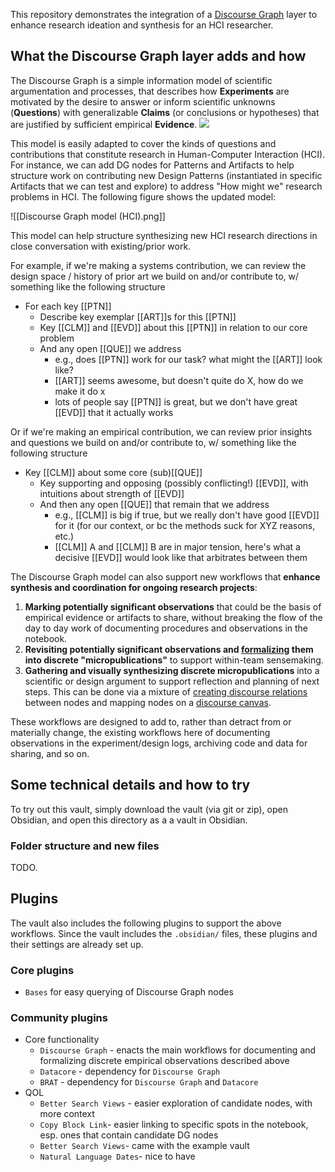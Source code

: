 This repository demonstrates the integration of a [Discourse Graph](https://discoursegraphs.com/) layer to enhance research ideation and synthesis for an HCI researcher.
## What the Discourse Graph layer adds and how

The Discourse Graph is a simple information model of scientific argumentation and processes, that describes how **Experiments** are motivated by the desire to answer or inform scientific unknowns (**Questions**) with generalizable **Claims** (or conclusions or hypotheses) that are justified by sufficient empirical **Evidence**. 
![](Discourse%20Graph%20model.png)

This model is easily adapted to cover the kinds of questions and contributions that constitute research in Human-Computer Interaction (HCI). For instance, we can add DG nodes for Patterns and Artifacts to help structure work on contributing new Design Patterns (instantiated in specific Artifacts that we can test and explore) to address "How might we" research problems in HCI. The following figure shows the updated model:

![[Discourse Graph  model (HCI).png]]

This model can help structure synthesizing new HCI research directions in close conversation with existing/prior work.

For example, if we're making a systems contribution, we can review the design space / history of prior art we build on and/or contribute to, w/ something like the following structure
- For each key [[PTN]]
	- Describe key exemplar [[ART]]s for this [[PTN]]
	- Key [[CLM]] and [[EVD]] about this [[PTN]] in relation to our core problem
	- And any open [[QUE]] we address
		- e.g., does [[PTN]] work for our task? what might the [[ART]] look like?
		- [[ART]] seems awesome, but doesn't quite do X, how do we make it do x
		- lots of people say [[PTN]] is great, but we don't have great [[EVD]] that it actually works

Or if we're making an empirical contribution, we can review prior insights and questions we build on and/or contribute to, w/ something like the following structure
- Key [[CLM]] about some core (sub)[[QUE]]
	- Key supporting and opposing (possibly conflicting!) [[EVD]], with intuitions about strength of [[EVD]]
	- And then any open [[QUE]] that remain that we address
		- e.g., [[CLM]] is big if true, but we really don't have good [[EVD]] for it (for our context, or bc the methods suck for XYZ reasons, etc.)
		- [[CLM]] A and [[CLM]] B are in major tension, here's what a decisive [[EVD]] would look like that arbitrates between them

The Discourse Graph model can also support new workflows that **enhance synthesis and coordination for ongoing research projects**:
1. **Marking potentially significant observations** that could be the basis of empirical evidence or artifacts to share, without breaking the flow of the day to day work of documenting procedures and observations in the notebook.
2. **Revisiting potentially significant observations and [formalizing](https://discoursegraphs.com/docs/obsidian/creating-discourse-nodes) them into discrete "micropublications"** to support within-team sensemaking.
3. **Gathering and visually synthesizing discrete  micropublications** into a scientific or design argument to support reflection and planning of next steps. This can be done via a mixture of [creating discourse relations](https://discoursegraphs.com/docs/obsidian/creating-discourse-relationships) between nodes and mapping nodes on a [discourse canvas](https://discoursegraphs.com/docs/obsidian/canvas).

These workflows are designed to add to, rather than detract from or materially change, the existing workflows here of documenting observations in the experiment/design logs, archiving code and data for sharing, and so on.
## Some technical details and how to try

To try out this vault, simply download the vault (via git or zip), open Obsidian, and open this directory as a a vault in Obsidian.
### Folder structure and new files
TODO.
## Plugins
The vault also includes the following plugins to support the above workflows. Since the vault includes the `.obsidian/` files, these plugins and their settings are already set up.
### Core plugins
- `Bases` for easy querying of Discourse Graph nodes
### Community plugins
- Core functionality
	- `Discourse Graph` - enacts the main workflows for documenting and formalizing discrete empirical observations described above
	- `Datacore` - dependency for `Discourse Graph`
	- `BRAT` - dependency for `Discourse Graph` and `Datacore`
- QOL
	- `Better Search Views` - easier exploration of candidate nodes, with more context
	- `Copy Block Link`- easier linking to specific spots in the notebook, esp. ones that contain candidate DG nodes
	- `Better Search Views`- came with the example vault
	- `Natural Language Dates`- nice to have


